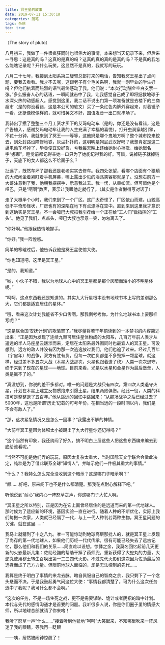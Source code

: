 ```yaml
---
title: 冥王星的故事
date: 2019-07-11 15:30:18
categories: 随笔
tags: 杂感
toc: true
---
```

（The story of pluto）

八月初三，我做了一件很疯狂同时也很伟大的事情，本来想当天记录下来，但后来一寻思：这是真的吗？这真的是真的吗？这真的真的真的是真的吗？不是真的我怎么能瞎记录呢？开什么玩笑，这显然不是真的，我就写的玩玩。

八月二十七号，我接到太阳系第三旋臂总部打来的电话，告知我冥王星出了点问题，要我去看看。我才不去呢，这跟老子有个毛关系啊，我就一刚毕业的学生好吗？但他们执着而热烈的语气最终感动了我，他们说：“本次行动酬金空白支票一张。”多么振奋人心的话语，一瞬间就击中了我，让我感觉自己成了即将拯救地球于水深火热的动感超人。感觉到这里，我二话不说出门第一项准备就是去楼下的三商超市（是的你没看错，这是本公司的软文）买了一条红色内裤外穿起来，对着镜子一看，还挺像模像样的，就可惜英文不好，国语发音一出口就串场了。

我骑出了攒了整整三个月工资才买下的艾玛电动车（是的，你还是没有看错，这是广告植入，感谢艾玛电动车让我的人生充满了幸福的喜悦），打开虫洞穿越引擎，不花十分钟，我就来到了冥王——等等，这他妈是哪个鬼地方啊？整个城市挖来挖去，到处封路设障修地铁，灰尘扑扑的，这明明是狗屁武汉好吗？我想肯定是这二逼电动车坏掉了，毕竟便宜没好货，亏我每天晚上还给她耐心擦洗，给她起名字“娜娜”，睡觉前都记得亲她一口只为了她能记得我的好。可惜，说掉链子就掉链子，天底下的女人都这么不给面子么？

扯远了，既然车坏了那我还是老老实实去修车。我四处张望，看哪个店面有个猥琐的大叔闲坐着紧盯着手机屏幕，嘴上露出少见的淫荡笑容那就是了。没想右前方一大哥注意到了我，他朝我摆摆手，示意我过去。我一愣，从善如流。但可惜他是个哑巴，只是“啊啊”数声，表示让我跟他走就行了。（其实是作者懒得写对话了）

走了大概半个小时，我们来到了一个厂区。这厂太奇怪了，厂区依山而建，山貌高低不平奇形怪状，厂房也有的深陷在地下有点漂浮在空中。直到来到这里我才意识到这确实是冥王星。不一会哑巴大叔把我引荐给一个正在给“工人们”做指挥的“工头”。他见了我们，点点头，哑巴大叔也示意一笑，匆匆离去了。

“你好啊。”他跟我热情地握手。

“你好。”我一阵惶惑。

简单的寒暄过后，他告诉我他是冥王星使馆大使。

“你也知道吧，这里是冥王星。”

“是的，我知道。”

“哟，小伙子不错，我以为地球人心中的冥王星都是那个灰暗而矮小的不明星体呢。”

“呵呵，这点东西我还是知道的。其实九大行星根本没有地球书本上写的差别那么大，它们都是适宜居住的星体。”

“哦，看来这次计划我能省不少口舌啊。那我倒考考你。为什么地球书本上要那样写呢？”

“这是联合国‘安抚计划’的欺骗罢了。”我尽量将若干年前读到的一本禁书的内容简述出来：“正是因为发现了连续九颗可居住星体构成的太阳系，几百万年前人类才从遥远的半人马座星云跋涉而来，定居在太阳系最外围同时也最宜人的冥王星。可没想到，远方的敌人并没有因为那一次逃逸放过我们，他们也追了过来。经过几百年（宇宙年）的战争，双方有胜有负，但每一次胜负都差不多毁掉一颗星球。就这样，经过差不多五次大战（木星大战那次，火星也跟着遭了秧）人类一次次退守，终于来到了现在的星球——地球。目前来看，光是以水星和金星作为最后堡垒，人类是赢不了的。”

“真没想到，你说的差不多都对。唯一的问题是大战只有四次，第四次人类退守火星，计划在木星上建立反物质炮来引爆土星，结果两败俱伤。经此一役，人类的科技可是整整退了五百年。”他从遥远的回忆中跳回来：“从那场战争之后已经过去了5000年，这也是所谓‘历史’记载的可考年份。在相当远的一段时间以内，我们是不会有敌人了。”

“那，这次紧急情况又是怎么一回事？”我露出不解的神情。

"大前年冥王星因为体积太小被踢出了九大行星你还记得吗？"

“这个当然有印象，我还纳闷了好久，搞不明白上层这些人把这些东西编来编去到底给谁看呢。”

“当然不可能是他们弄的玩玩，原因太复杂太重大，当时国际天文学联合会做此决定，纯粹是为了借此联系全球“知情人”，并暗示他们一件极其重大的事情。”

“什么？？我特么怎么完全没收到这个暗示？这是哪门子暗示啊？”

“额……好吧，原来阁下也不是什么都清楚。那我花点耐心解释下吧。”

听他说到“耐心”我内心一阵怒草之声，你这哪门子大忙人啊。

“冥王星之所以特别，正是因为在它上面曾经居住的是远道而来的第一代地球人。那时候为了适应新的环境，基因实验一直在进行。随着人种的不断优化，实际上我们每搬一次家，人类就已经隔了一代，与上一代人种判若两种生物。冥王星问题的关键，就在这里……”

我马上就猜到了十之八九。唯一可能惊动到地球高层那批人的，就是冥王星上发现了尚存的第一代地球人，如果他们历经一代代传承，很有可能已经失去了远古记忆，那么他们和我们的关系……简直难以设想。惊悸之余，我莫名回忆起前几天更新的火影最新几集：佐助经鼬的帮助干掉了药师兜，重新获得了大蛇丸的力量，大蛇丸使用秽土转生召唤出第一二三四代火影。不过先代火影们这次因为佐助最后的选择而成了己方力量。但眼前地球人面临的，却是无法控制的先代……

我算是终于明白了事情的来龙去脉。暗自佩服自己的智商之余，我只剩下了一个念头悬而不决。于是我鼓起勇气问这位大使：“事情我都清楚了。可为什么这次任务选中了我呢？我可什么都不会啊。”

“这次的任务，不是一场生死之战，更不是需要谋略、诡计或者阴招的暗中计划。本代与先代的感情沟通才是首要的问题。我听很多人说，你是你们圈子里的情感大师，所以地球总部就请了你来咯！”

我听了怒草一声“什么……”接着听到他猛地“呵呵”大笑起来，不知哪里吹来一阵风迷了我的眼睛。等我再一眨眼

——咦，居然被闹钟惊醒了！








